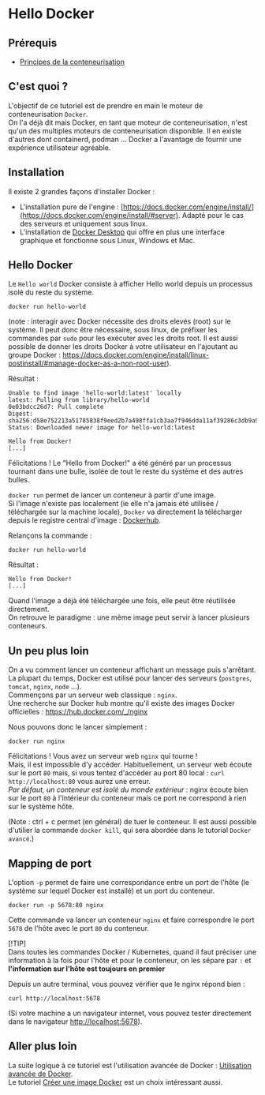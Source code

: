 # Hello Docker

## Prérequis

- [Principes de la conteneurisation](../../conteneurisation/principes/README.md)

## C'est quoi ?

L'objectif de ce tutoriel est de prendre en main le moteur de conteneurisation `Docker`.  
On l'a déjà dit mais Docker, en tant que moteur de conteneurisation, n'est qu'un des multiples moteurs de conteneurisation disponible. Il en existe d'autres dont containerd, podman ... Docker a l'avantage de fournir une expérience utilisateur agréable.

## Installation

Il existe 2 grandes façons d'installer Docker :

- L'installation pure de l'engine : [https://docs.docker.com/engine/install/](https://docs.docker.com/engine/install/#server). Adapté pour le cas des serveurs et uniquement sous linux.
- L'installation de [Docker Desktop](https://docs.docker.com/engine/install/#desktop) qui offre en plus une interface graphique et fonctionne sous Linux, Windows et Mac.

## Hello Docker

Le `Hello world` Docker consiste à afficher Hello world depuis un processus isolé du reste du système.

```
docker run hello-world
```

(note : interagir avec Docker nécessite des droits elevés (root) sur le système. Il peut donc être nécessaire, sous linux, de préfixer les commandes par `sudo` pour les exécuter avec les droits root. Il est aussi possible de donner les droits Docker à votre utilisateur en l'ajoutant au groupe Docker : https://docs.docker.com/engine/install/linux-postinstall/#manage-docker-as-a-non-root-user).

Résultat :

```
Unable to find image 'hello-world:latest' locally
latest: Pulling from library/hello-world
0e03bdcc26d7: Pull complete
Digest: sha256:d58e752213a51785838f9eed2b7a498ffa1cb3aa7f946dda11af39286c3db9a9
Status: Downloaded newer image for hello-world:latest

Hello from Docker!
[...]
```  

Félicitations ! Le "Hello from Docker!" a été généré par un processus tournant dans une bulle, isolée de tout le reste du système et des autres bulles.  

`docker run` permet de lancer un conteneur à partir d'une image.  
Si l'image n'existe pas localement (ie elle n'a jamais été utilisée / téléchargée sur la machine locale), `Docker` va directement la télécharger depuis le registre central d'image : [Dockerhub](https://hub.docker.com/).

Relançons la commande :

```
docker run hello-world
```

Résultat :

```
Hello from Docker!
[...]
```

Quand l'image a déjà été téléchargée une fois, elle peut être réutilisée directement.  
On retrouve le paradigme : une même image peut servir à lancer plusieurs conteneurs.

## Un peu plus loin

On a vu comment lancer un conteneur affichant un message puis s'arrêtant.  
La plupart du temps, Docker est utilisé pour lancer des serveurs (`postgres`, `tomcat`, `nginx`, `node` ...).  
Commençons par un serveur web classique : `nginx`.  
Une recherche sur Docker hub montre qu'il existe des images Docker officielles : https://hub.docker.com/_/nginx

Nous pouvons donc le lancer simplement :

```
docker run nginx
```

Félicitations ! Vous avez un serveur web `nginx` qui tourne !  
Mais, il est impossible d'y accéder. Habituellement, un serveur web écoute sur le port `80` mais, si vous tentez d'accéder au port 80 local : `curl http://localhost:80` vous aurez une erreur.  
_Par défaut, un conteneur est isolé du monde extérieur_ : nginx écoute bien sur le port `80` à l'intérieur du conteneur mais ce port ne correspond à rien sur le système hôte.

(Note : ctrl + c permet (en général) de tuer le conteneur. Il est aussi possible d'utilier la commande `docker kill`, qui sera abordée dans le tutorial `Docker avancé`.)

## Mapping de port

L'option `-p` permet de faire une correspondance entre un port de l'hôte (le système sur lequel Docker est installé) et un port du conteneur.

```
docker run -p 5678:80 nginx
```

Cette commande va lancer un conteneur `nginx` et faire correspondre le port `5678` de l'hôte avec le port `80` du conteneur.  

[!TIP]  
Dans toutes les commandes Docker / Kubernetes, quand il faut préciser une information à la fois pour l'hôte et pour le conteneur, on les sépare par `:` et **l'information sur l'hôte est toujours en premier**

Depuis un autre terminal, vous pouvez vérifier que le nginx répond bien :

```
curl http://localhost:5678
```

(Si votre machine a un navigateur internet, vous pouvez tester directement dans le navigateur [http://localhost:5678](http://localhost:5678)).

## Aller plus loin

La suite logique à ce tutoriel est l'utilisation avancée de Docker : [Utilisation avancée de Docker](../avance).  
Le tutoriel [Créer une image Docker](../creer-image) est un choix intéressant aussi.
